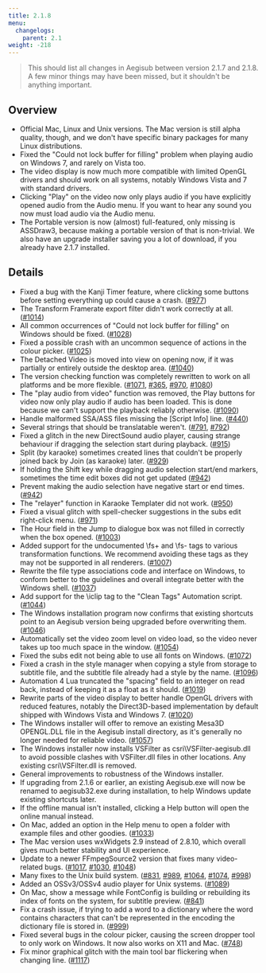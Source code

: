 ```yaml
---
title: 2.1.8
menu:
  changelogs:
    parent: 2.1
weight: -218
---
```


> This should list all changes in Aegisub between version 2.1.7 and 2.1.8. A few minor things may have been missed, but it shouldn't be anything important.

## Overview

- Official Mac, Linux and Unix versions. The Mac version is still alpha quality, though, and we don't have specific binary packages for many Linux distributions.
- Fixed the "Could not lock buffer for filling" problem when playing audio on Windows 7, and rarely on Vista too.
- The video display is now much more compatible with limited OpenGL drivers and should work on all systems, notably Windows Vista and 7 with standard drivers.
- Clicking "Play" on the video now only plays audio if you have explicitly opened audio from the Audio menu. If you want to hear any sound you now must load audio via the Audio menu.
- The Portable version is now (almost) full-featured, only missing is ASSDraw3, because making a portable version of that is non-trivial. We also have an upgrade installer saving you a lot of download, if you already have 2.1.7 installed.

## Details

- Fixed a bug with the Kanji Timer feature, where clicking some buttons before setting everything up could cause a crash. (<a href="http://devel.aegisub.org/ticket/977">#977</a>)
- The Transform Framerate export filter didn't work correctly at all. (<a href="http://devel.aegisub.org/ticket/1014">#1014</a>)
- All common occurrences of "Could not lock buffer for filling" on Windows should be fixed. (<a href="http://devel.aegisub.org/ticket/1028">#1028</a>)
- Fixed a possible crash with an uncommon sequence of actions in the colour picker. (<a href="http://devel.aegisub.org/ticket/1025">#1025</a>)
- The Detached Video is moved into view on opening now, if it was partially or entirely outside the desktop area. (<a href="http://devel.aegisub.org/ticket/1040">#1040</a>)
- The version checking function was completely rewritten to work on all platforms and be more flexible. (<a href="http://devel.aegisub.org/ticket/1071">#1071</a>, <a href="http://devel.aegisub.org/ticket/365">#365</a>, <a href="http://devel.aegisub.org/ticket/970">#970</a>, <a href="http://devel.aegisub.org/ticket/1080">#1080</a>)
- The "play audio from video" function was removed, the Play buttons for video now only play audio if audio has been loaded. This is done because we can't support the playback reliably otherwise. (<a href="http://devel.aegisub.org/ticket/1090">#1090</a>)
- Handle malformed SSA/ASS files missing the \[Script Info\] line. (<a href="http://devel.aegisub.org/ticket/440">#440</a>)
- Several strings that should be translatable weren't. (<a href="http://devel.aegisub.org/ticket/791">#791</a>, <a href="http://devel.aegisub.org/ticket/792">#792</a>)
- Fixed a glitch in the new DirectSound audio player, causing strange behaviour if dragging the selection start during playback. (<a href="http://devel.aegisub.org/ticket/915">#915</a>)
- Split (by karaoke) sometimes created lines that couldn't be properly joined back by Join (as karaoke) later. (<a href="http://devel.aegisub.org/ticket/929">#929</a>)
- If holding the Shift key while dragging audio selection start/end markers, sometimes the time edit boxes did not get updated (<a href="http://devel.aegisub.org/ticket/942">#942</a>)
- Prevent making the audio selection have negative start or end times. (<a href="http://devel.aegisub.org/ticket/942">#942</a>)
- The "relayer" function in Karaoke Templater did not work. (<a href="http://devel.aegisub.org/ticket/950">#950</a>)
- Fixed a visual glitch with spell-checker suggestions in the subs edit right-click menu. (<a href="http://devel.aegisub.org/ticket/971">#971</a>)
- The Hour field in the Jump to dialogue box was not filled in correctly when the box opened. (<a href="http://devel.aegisub.org/ticket/1003">#1003</a>)
- Added support for the undocumented \\fs+ and \\fs- tags to various transformation functions. We recommend avoiding these tags as they may not be supported in all renderers. (<a href="http://devel.aegisub.org/ticket/1007">#1007</a>)
- Rewrite the file type associations code and interface on Windows, to conform better to the guidelines and overall integrate better with the Windows shell. (<a href="http://devel.aegisub.org/ticket/1037">#1037</a>)
- Add support for the \\iclip tag to the "Clean Tags" Automation script. (<a href="http://devel.aegisub.org/ticket/1044">#1044</a>)
- The Windows installation program now confirms that existing shortcuts point to an Aegisub version being upgraded before overwriting them. (<a href="http://devel.aegisub.org/ticket/1046">#1046</a>)
- Automatically set the video zoom level on video load, so the video never takes up too much space in the window. (<a href="http://devel.aegisub.org/ticket/1054">#1054</a>)
- Fixed the subs edit not being able to use all fonts on Windows. (<a href="http://devel.aegisub.org/ticket/1072">#1072</a>)
- Fixed a crash in the style manager when copying a style from storage to subtitle file, and the subtitle file already had a style by the name. (<a href="http://devel.aegisub.org/ticket/1096">#1096</a>)
- Automation 4 Lua truncated the "spacing" field to an integer on read back, instead of keeping it as a float as it should. (<a href="http://devel.aegisub.org/ticket/1019">#1019</a>)
- Rewrite parts of the video display to better handle OpenGL drivers with reduced features, notably the Direct3D-based implementation by default shipped with Windows Vista and Windows 7. (<a href="http://devel.aegisub.org/ticket/1020">#1020</a>)
- The Windows installer will offer to remove an existing Mesa3D OPENGL.DLL file in the Aegisub install directory, as it's generally no longer needed for reliable video. (<a href="http://devel.aegisub.org/ticket/1057">#1057</a>)
- The Windows installer now installs VSFilter as csri\\VSFilter-aegisub.dll to avoid possible clashes with VSFilter.dll files in other locations. Any existing csri\\VSFilter.dll is removed.
- General improvements to robustness of the Windows installer.
- If upgrading from 2.1.6 or earlier, an existing Aegisub.exe will now be renamed to aegisub32.exe during installation, to help Windows update existing shortcuts later.
- If the offline manual isn't installed, clicking a Help button will open the online manual instead.
- On Mac, added an option in the Help menu to open a folder with example files and other goodies. (<a href="http://devel.aegisub.org/ticket/1033">#1033</a>)
- The Mac version uses wxWidgets 2.9 instead of 2.8.10, which overall gives much better stability and UI experience.
- Update to a newer FFmpegSource2 version that fixes many video-related bugs. (<a href="http://devel.aegisub.org/ticket/1017">#1017</a>, <a href="http://devel.aegisub.org/ticket/1030">#1030</a>, <a href="http://devel.aegisub.org/ticket/1048">#1048</a>)
- Many fixes to the Unix build system. (<a href="http://devel.aegisub.org/ticket/831">#831</a>, <a href="http://devel.aegisub.org/ticket/989">#989</a>, <a href="http://devel.aegisub.org/ticket/1064">#1064</a>, <a href="http://devel.aegisub.org/ticket/1074">#1074</a>, <a href="http://devel.aegisub.org/ticket/998">#998</a>)
- Added an OSSv3/OSSv4 audio player for Unix systems. (<a href="http://devel.aegisub.org/ticket/1089">#1089</a>)
- On Mac, show a message while FontConfig is building or rebuilding its index of fonts on the system, for subtitle preview. (<a href="http://devel.aegisub.org/ticket/841">#841</a>)
- Fix a crash issue, if trying to add a word to a dictionary where the word contains characters that can't be represented in the encoding the dictionary file is stored in. (<a href="http://devel.aegisub.org/ticket/999">#999</a>)
- Fixed several bugs in the colour picker, causing the screen dropper tool to only work on Windows. It now also works on X11 and Mac. (<a href="http://devel.aegisub.org/ticket/748">#748</a>)
- Fix minor graphical glitch with the main tool bar flickering when changing line. (<a href="http://devel.aegisub.org/ticket/1117">#1117</a>)
